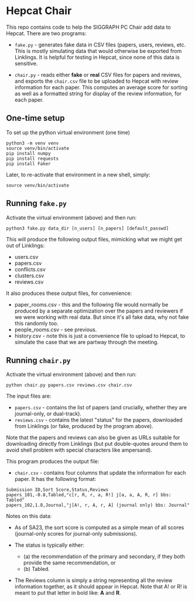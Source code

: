 # Hepcat Chair

This repo contains code to help the SIGGRAPH PC Chair add data to Hepcat. There are two programs:

* `fake.py` - generates fake data in CSV files (papers, users, reviews, etc. This is mostly simulating data that would otherwise be exported from Linklings. It is helpful for testing in Hepcat, since none of this data is sensitive.

* `chair.py` - reads either **fake** or **real** CSV files for papers and reviews, and exports the `chair.csv` file to be uploaded to Hepcat with review information for each paper. This computes an average score for sorting as well as a formatted string for display of the review information, for each paper.

## One-time setup

To set up the python virtual environment (one time)

```
python3 -m venv venv
source venv/bin/activate
pip install numpy
pip install requests
pip install Faker
```

Later, to re-activate that environment in a new shell, simply:

```
source venv/bin/activate
```

## Running `fake.py`

Activate the virtual environment (above) and then run:

```
python3 fake.py data_dir [n_users] [n_papers] [default_passwd]
```

This will produce the following output files, mimicking what we might get out of Linklings:

* users.csv
* papers.csv
* conflicts.csv
* clusters.csv
* reviews.csv

It also produces these output files, for convenience:

* paper_rooms.csv - this and the following file would normally be produced by a separate optimization over the papers and reviewers if we were working with real data. But since it's all fake data, why not fake this randomly too.
* people_rooms.csv - see previous.
* history.csv - note this is just a convenience file to upload to Hepcat, to simulate the case that we are partway through the meeting.

## Running `chair.py`

Activate the virtual environment (above) and then run:

```
python chair.py papers.csv reviews.csv chair.csv
```

The input files are:

* `papers.csv` - contains the list of papers (and crucially, whether they are journal-only, or dual-track).
* `reviews.csv` - contains the latest "status" for the papers, downloaded from Linklings (or fake, produced by the program above).

Note that the papers and reviews can also be given as URLs suitable for downloading directly from Linklings (but put double-quotes around them to avoid shell problem with special characters like ampersand). 

This program produces the output file:

* `chair.csv` - contains four columns that update the information for each paper. It has the following format:

```
Submission ID,Sort Score,Status,Reviews
papers_101,-0.8,Tabled,"c[r, R, r, a, R!] j[a, a, A, R, r] bbs: Tabled"
papers_102,1.8,Journal,"j[A!, r, A, r, A] (journal only) bbs: Journal"
```

Notes on this data:

* As of SA23, the sort score is computed as a simple mean of all scores (journal-only scores for journal-only submissions). 

* The status is typically either: 
	* (a) the recommendation of the primary and secondary, if they both provide the same recommendation, or 
	* (b) Tabled.

* The Reviews column is simply a string representing all the review information together, as it should appear in Hepcat. Note that A! or R! is meant to put that letter in bold like: **A** and **R**.
